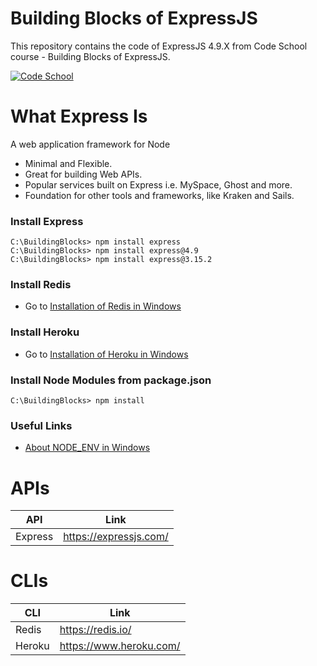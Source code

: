 # Building Blocks of ExpressJS
This repository contains the code of ExpressJS 4.9.X from Code School course - Building Blocks of ExpressJS.

[![Code School](https://www.codeschool.com/assets/logos/logo-code-school-ps-af6d2dac2b8f78566e48a0e451a9233894464e64927376b87d88402aebb76803.svg)](http://campus.codeschool.com/courses/building-blocks-of-express-js)

# What Express Is
A web application framework for Node
- Minimal and Flexible.
- Great for building Web APIs.
- Popular services built on Express i.e. MySpace, Ghost and more.
- Foundation for other tools and frameworks, like Kraken and Sails.

### Install Express

```
C:\BuildingBlocks> npm install express
C:\BuildingBlocks> npm install express@4.9
C:\BuildingBlocks> npm install express@3.15.2
```
### Install Redis

- Go to [Installation of Redis in Windows](https://github.com/MicrosoftArchive/redis)

### Install Heroku

- Go to [Installation of Heroku in Windows](https://devcenter.heroku.com/articles/heroku-cli#windows)


### Install Node Modules from package.json

```
C:\BuildingBlocks> npm install
```

### Useful Links

- [About NODE_ENV in Windows](https://stackoverflow.com/questions/11928013/node-env-is-not-recognized-as-an-internal-or-external-command-operable-comman)

# APIs

| API  | Link |
| ------ | ------ |
| Express | https://expressjs.com/ |

# CLIs

| CLI  | Link |
| ------ | ------ |
| Redis | https://redis.io/ |
| Heroku | https://www.heroku.com/ |